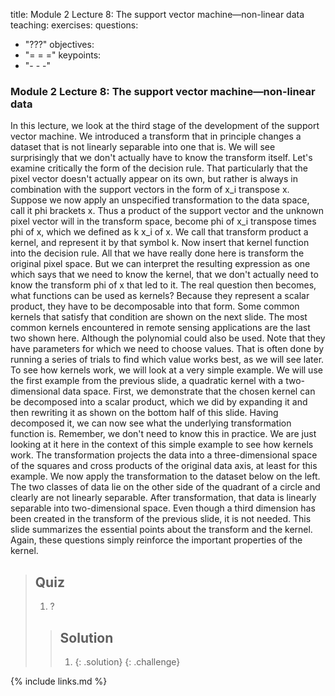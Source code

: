 title: Module 2 Lecture 8: The support vector machine—non-linear data
teaching: 
exercises: 
questions:

- "???"
  objectives:
- "= = ="
  keypoints:
- "- - -"

### Module 2 Lecture 8: The support vector machine—non-linear data

In this lecture, we look at the third stage of the development of the support vector machine. We introduced a transform that in principle changes a dataset that is not linearly separable into one that is. We will see surprisingly that we don't actually have to know the transform itself. Let's examine critically the form of the decision rule. That particularly that the pixel vector doesn't actually appear on its own, but rather is always in combination with the support vectors in the form of x_i transpose x. Suppose we now apply an unspecified transformation to the data space, call it phi brackets x. Thus a product of the support vector and the unknown pixel vector will in the transform space, become phi of x_i transpose times phi of x, which we defined as k x_i of x. We call that transform product a kernel, and represent it by that symbol k. Now insert that kernel function into the decision rule. All that we have really done here is transform the original pixel space. But we can interpret the resulting expression as one which says that we need to know the kernel, that we don't actually need to know the transform phi of x that led to it. The real question then becomes, what functions can be used as kernels? Because they represent a scalar product, they have to be decomposable into that form. Some common kernels that satisfy that condition are shown on the next slide. The most common kernels encountered in remote sensing applications are the last two shown here. Although the polynomial could also be used. Note that they have parameters for which we need to choose values. That is often done by running a series of trials to find which value works best, as we will see later. To see how kernels work, we will look at a very simple example. We will use the first example from the previous slide, a quadratic kernel with a two-dimensional data space. First, we demonstrate that the chosen kernel can be decomposed into a scalar product, which we did by expanding it and then rewriting it as shown on the bottom half of this slide. Having decomposed it, we can now see what the underlying transformation function is. Remember, we don't need to know this in practice. We are just looking at it here in the context of this simple example to see how kernels work. The transformation projects the data into a three-dimensional space of the squares and cross products of the original data axis, at least for this example. We now apply the transformation to the dataset below on the left. The two classes of data lie on the other side of the quadrant of a circle and clearly are not linearly separable. After transformation, that data is linearly separable into two-dimensional space. Even though a third dimension has been created in the transform of the previous slide, it is not needed. This slide summarizes the essential points about the transform and the kernel. Again, these questions simply reinforce the important properties of the kernel. 

> ## Quiz
>
> 1. ?
>
> > ## Solution
> >
> > 1. 
> >    {: .solution}
> >    {: .challenge}

{% include links.md %}